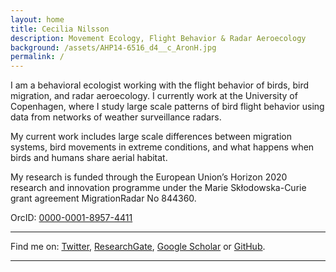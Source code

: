 ```yaml
---
layout: home
title: Cecilia Nilsson
description: Movement Ecology, Flight Behavior & Radar Aeroecology
background: /assets/AHP14-6516_d4__c_AronH.jpg
permalink: /
---
```


I am a behavioral ecologist working with the flight behavior of birds, bird migration, and radar aeroecology. I currently work at the University of Copenhagen, where I study large scale patterns of bird flight behavior using data from networks of weather surveillance radars.
  
My current work includes large scale differences between migration systems, bird movements in extreme conditions, and what happens when birds and humans share aerial habitat.

My research is funded through the European Union’s Horizon 2020 research and innovation programme under the Marie Skłodowska-Curie grant agreement MigrationRadar No 844360.
  
OrcID: [0000-0001-8957-4411](https://orcid.org/0000-0001-8957-4411)
  
   
---
  
Find me on: [Twitter](https://twitter.com/cnilsson709), [ResearchGate](https://www.researchgate.net/profile/Cecilia_Nilsson), [Google Scholar](https://scholar.google.com/citations?user=A-9PdlkAAAAJ&hl=en) or [GitHub](https://github.com/CeciliaNilsson709).
 
---
  